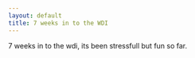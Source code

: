 ```yaml
---
layout: default
title: 7 weeks in to the WDI
---
```

 7 weeks in to the wdi, its been stressfull but fun so far.

